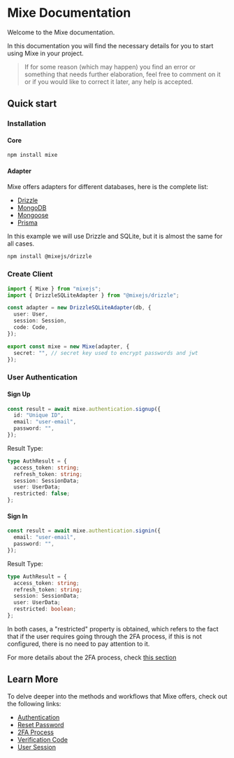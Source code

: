 # Mixe Documentation

Welcome to the Mixe documentation.

In this documentation you will find the necessary details for you to start using Mixe in your project.

> If for some reason (which may happen) you find an error or something that needs further elaboration, feel free to comment on it or if you would like to correct it later, any help is accepted.

## Quick start

### Installation

#### Core

```bash
npm install mixe
```

#### Adapter

Mixe offers adapters for different databases, here is the complete list:

- [Drizzle](https://github.com/kasu-ga/mixe/blob/main/packages/drizzle/README.md)
- [MongoDB](https://github.com/kasu-ga/mixe/blob/main/packages/mongodb/README.md)
- [Mongoose](https://github.com/kasu-ga/mixe/blob/main/packages/mongoose/README.md)
- [Prisma](https://github.com/kasu-ga/mixe/blob/main/packages/prisma/README.md)

In this example we will use Drizzle and SQLite, but it is almost the same for all cases.

```bash
npm install @mixejs/drizzle
```

### Create Client

```ts
import { Mixe } from "mixejs";
import { DrizzleSQLiteAdapter } from "@mixejs/drizzle";

const adapter = new DrizzleSQLiteAdapter(db, {
  user: User,
  session: Session,
  code: Code,
});

export const mixe = new Mixe(adapter, {
  secret: "", // secret key used to encrypt passwords and jwt
});
```

### User Authentication

#### Sign Up

```ts
const result = await mixe.authentication.signup({
  id: "Unique ID",
  email: "user-email",
  password: "",
});
```

Result Type:

```ts
type AuthResult = {
  access_token: string;
  refresh_token: string;
  session: SessionData;
  user: UserData;
  restricted: false;
};
```

#### Sign In

```ts
const result = await mixe.authentication.signin({
  email: "user-email",
  password: "",
});
```

Result Type:

```ts
type AuthResult = {
  access_token: string;
  refresh_token: string;
  session: SessionData;
  user: UserData;
  restricted: boolean;
};
```

In both cases, a "restricted" property is obtained, which refers to the fact that if the user requires going through the 2FA process, if this is not configured, there is no need to pay attention to it.

For more details about the 2FA process, check [this section](https://github.com/kasu-ga/mixe/blob/main/docs/2fa/README.md)

## Learn More

To delve deeper into the methods and workflows that Mixe offers, check out the following links:

- [Authentication](https://github.com/kasu-ga/mixe/blob/main/docs/authentication/README.md)
- [Reset Password](https://github.com/kasu-ga/mixe/blob/main/docs/reset-password/README.md)
- [2FA Process](https://github.com/kasu-ga/mixe/blob/main/docs/2fa/README.md)
- [Verification Code](https://github.com/kasu-ga/mixe/blob/main/docs/verification-code/README.md)
- [User Session](https://github.com/kasu-ga/mixe/blob/main/docs/user-session/README.md)
